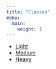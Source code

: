 ```yaml
---
title: "Classes"
menu:
  main:
    weight: 1
---
```


- [Light](/classes/light/)
- [Medium](/classes/medium/)
- [Heavy](/classes/heavy/)
